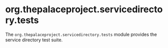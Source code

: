 org.thepalaceproject.servicedirectory.tests
===

The `org.thepalaceproject.servicedirectory.tests` module provides the service directory test suite.
